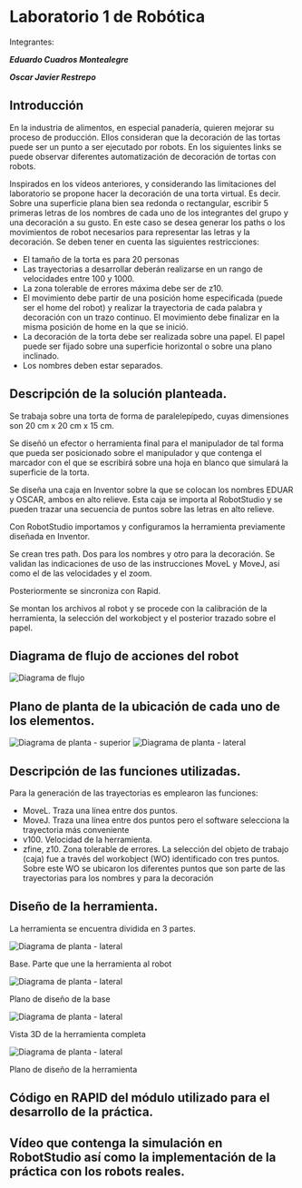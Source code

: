# Laboratorio 1 de Robótica
Integrantes:

***Eduardo Cuadros Montealegre***

***Oscar Javier Restrepo***

## Introducción
En la industria de alimentos, en especial panadería, quieren mejorar su proceso de producción. Ellos consideran que
la decoración de las tortas puede ser un punto a ser ejecutado por robots. En los siguientes links se puede observar
diferentes automatización de decoración de tortas con robots.

Inspirados en los vídeos anteriores, y considerando las limitaciones del laboratorio se propone hacer la decoración
de una torta virtual. Es decir. Sobre una superficie plana bien sea redonda o rectangular, escribir 5 primeras letras
de los nombres de cada uno de los integrantes del grupo y una decoración a su gusto. En este caso se desea generar
los paths o los movimientos de robot necesarios para representar las letras y la decoración. Se deben tener en cuenta
las siguientes restricciones:

- El tamaño de la torta es para 20 personas
- Las trayectorias a desarrollar deberán realizarse en un rango de velocidades entre 100 y 1000.
- La zona tolerable de errores máxima debe ser de z10.
- El movimiento debe partir de una posición home especificada (puede ser el home del robot) y realizar la
trayectoria de cada palabra y decoración con un trazo continuo. El movimiento debe finalizar en la misma
posición de home en la que se inició.
- La decoración de la torta debe ser realizada sobre una papel. El papel puede ser fijado sobre una superficie
horizontal o sobre una plano inclinado.
- Los nombres deben estar separados.

## Descripción de la solución planteada.
Se trabaja sobre una torta de forma de paralelepípedo, cuyas dimensiones son 20 cm x 20 cm x 15 cm. 

Se diseñó un efector o herramienta final para el manipulador de tal forma que pueda ser posicionado sobre el manipulador y que contenga el marcador con el que se escribirá sobre una hoja en blanco que simulará la superficie de la torta.

Se diseña una caja en Inventor sobre la que se colocan los nombres EDUAR y OSCAR, ambos en alto relieve. Esta caja se importa al RobotStudio y se pueden trazar una secuencia de puntos sobre las letras en alto relieve.

Con RobotStudio importamos y configuramos la herramienta previamente diseñada en Inventor. 

Se crean tres path. Dos para los nombres y otro para la decoración. Se validan las indicaciones de uso de las instrucciones MoveL y MoveJ, así como el de las velocidades y el zoom. 

Posteriormente se sincroniza con Rapid. 

Se montan los archivos al robot y se procede con la calibración de la herramienta, la selección del workobject y el posterior trazado sobre el papel.

## Diagrama de flujo de acciones del robot

![Diagrama de flujo](https://github.com/EdoCuadros/Lab1/blob/main/Flujo.png)

## Plano de planta de la ubicación de cada uno de los elementos.
![Diagrama de planta - superior](https://github.com/EdoCuadros/Lab1/blob/main/planta1.png)
![Diagrama de planta - lateral](https://github.com/EdoCuadros/Lab1/blob/main/planta2.png)
## Descripción de las funciones utilizadas.
Para la generación de las trayectorias es emplearon las funciones:
- MoveL. Traza una línea entre dos puntos. 
- MoveJ. Traza una línea entre dos puntos pero el software selecciona la trayectoria más conveniente
- v100. Velocidad de la herramienta.
- zfine, z10. Zona tolerable de errores.
La selección del objeto de trabajo (caja) fue a través del workobject (WO) identificado con tres puntos. Sobre este WO se ubicaron los diferentes puntos que son parte de las trayectorias para los nombres y para la decoración


## Diseño de la herramienta.
La herramienta se encuentra dividida en 3 partes. 

![Diagrama de planta - lateral](https://github.com/EdoCuadros/Lab1/blob/main/base1.png)

Base. Parte que une la herramienta al robot

![Diagrama de planta - lateral](https://github.com/EdoCuadros/Lab1/blob/main/Base3.png)

Plano de diseño de la base

![Diagrama de planta - lateral](https://github.com/EdoCuadros/Lab1/blob/main/herramienta1.png)

Vista 3D de la herramienta completa

![Diagrama de planta - lateral](https://github.com/EdoCuadros/Lab1/blob/main/herramienta2.png)

Plano de diseño de la herramienta
## Código en RAPID del módulo utilizado para el desarrollo de la práctica.
## Vídeo que contenga la simulación en RobotStudio así como la implementación de la práctica con los robots reales.
